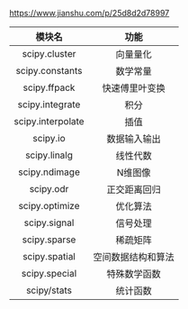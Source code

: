 https://www.jianshu.com/p/25d8d2d78997



|      模块名       |        功能        |
| :---------------: | :----------------: |
|   scipy.cluster   |      向量量化      |
|  scipy.constants  |      数学常量      |
|   scipy.ffpack    |   快速傅里叶变换   |
|  scipy.integrate  |        积分        |
| scipy.interpolate |        插值        |
|     scipy.io      |    数据输入输出    |
|   scipy.linalg    |      线性代数      |
|   scipy.ndimage   |      N维图像       |
|     scipy.odr     |    正交距离回归    |
|  scipy.optimize   |      优化算法      |
|   scipy.signal    |      信号处理      |
|   scipy.sparse    |      稀疏矩阵      |
|   scipy.spatial   | 空间数据结构和算法 |
|   scipy.special   |    特殊数学函数    |
|    scipy/stats    |      统计函数      |



 
